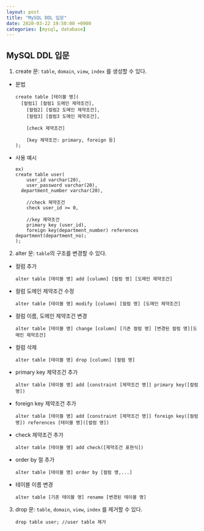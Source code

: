 ```yaml
---
layout: post
title: "MySQL DDL 입문"
date: 2020-03-22 19:50:00 +0900
categories: [mysql, database]
---
```




## MySQL DDL 입문

1. create 문: `table`, `domain`, `view`, `index` 를 생성할 수 있다.

- 문법

  ```mysql
  create table [테이블 명](
  	[컬럼1] [컬럼1 도메인 제약조건],
      [컬럼2] [컬럼2 도메인 제약조건],
      [컬럼3] [컬럼3 도메인 제약조건],
      
      [check 제약조건]
      
      [key 제약조건: primary, foreign 등]
  );
  ```

  

- 사용 예시

  ```
  ex)
  create table user(
      user_id varchar(20),
      user_password varchar(20),
  	department_number varchar(20),
      
      //check 제약조건
      check user_id >= 0,
      
      //key 제약조건
      primary key (user_id),
      foreign key(department_number) references department(department_no);
  );
  ```

  

2. alter 문: `table`의 구조를 변경할 수 있다.

- 컬럼 추가

  ```mysql
  alter table [테이블 명] add [column] [컬럼 명] [도메인 제약조건]
  ```

- 컬럼 도메인 제약조건 수정

  ```mysql
  alter table [테이블 명] modify [column] [컬럼 명] [도메인 제약조건]
  ```

- 컬럼 이름, 도메인 제약조건 변경

  ```mysql
  alter table [테이블 명] change [column] [기존 컬럼 명] [변경된 컬럼 명][도메인 제약조건]
  ```

- 컬럼 삭제

  ```mysql
  alter table [테이블 명] drop [column] [컬럼 명]
  ```

- primary key 제약조건 추가

  ```mysql
  alter table [테이블 명] add [constraint [제약조건 명]] primary key([컬럼 명])
  ```

- foreign key 제약조건 추가

  ```mysql
  alter table [테이블 명] add [constraint [제약조건 명]] foreign key([컬럼 명]) references [테이블 명]([컬럼 명])
  ```

- check 제약조건 추가

  ```mysql
  alter table [테이블 명] add check([제약조건 표현식])
  ```

- order by 절 추가

  ```mysql
  alter table [테이블 명] order by [컬럼 명,...]
  ```

- 테이블 이름 변경

  ```mysql
  alter table [기존 테이블 명] rename [변경된 테이블 명]
  ```



3. drop 문: `table`, `domain`, `view`, `index` 를 제거할 수 있다.

   ```mysql
   drop table user; //user table 제거
   ```

   